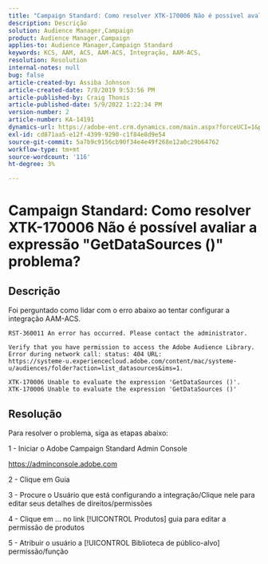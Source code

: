 ```yaml
---
title: "Campaign Standard: Como resolver XTK-170006 Não é possível avaliar a expressão 'GetDataSources ()' problema?"
description: Descrição
solution: Audience Manager,Campaign
product: Audience Manager,Campaign
applies-to: Audience Manager,Campaign Standard
keywords: KCS, AAM, ACS, AAM-ACS, Integração, AAM-ACS,
resolution: Resolution
internal-notes: null
bug: false
article-created-by: Assiba Johnson
article-created-date: 7/8/2019 9:53:56 PM
article-published-by: Craig Thonis
article-published-date: 5/9/2022 1:22:34 PM
version-number: 2
article-number: KA-14191
dynamics-url: https://adobe-ent.crm.dynamics.com/main.aspx?forceUCI=1&pagetype=entityrecord&etn=knowledgearticle&id=322eb0db-caa1-e911-a96a-000d3a34e213
exl-id: cd871aa5-e12f-4399-9290-c1f84e8d9e54
source-git-commit: 5a7b9c9156cb90f34e4e49f268e12a0c29b64762
workflow-type: tm+mt
source-wordcount: '116'
ht-degree: 3%

---
```


# Campaign Standard: Como resolver XTK-170006 Não é possível avaliar a expressão &quot;GetDataSources ()&quot; problema?

## Descrição


Foi perguntado como lidar com o erro abaixo ao tentar configurar a integração AAM-ACS.


```
RST-360011 An error has occurred. Please contact the administrator.

Verify that you have permission to access the Adobe Audience Library. 
Error during network call: status: 404 URL: 
https://systeme-u.experiencecloud.adobe.com/content/mac/systeme-u/audiences/folder?action=list_datasources&ims=1.

XTK-170006 Unable to evaluate the expression 'GetDataSources ()'.
XTK-170006 Unable to evaluate the expression 'GetDataSources ()'
```

## Resolução


Para resolver o problema, siga as etapas abaixo:



1 - Iniciar o Adobe Campaign Standard Admin Console

https://adminconsole.adobe.com

2 - Clique em  Guia

3 - Procure o Usuário que está configurando a integração/Clique nele para editar seus detalhes de direitos/permissões

4 - Clique em ... no link [!UICONTROL Produtos] guia para editar a permissão de produtos

5 - Atribuir o usuário a [!UICONTROL Biblioteca de público-alvo] permissão/função
